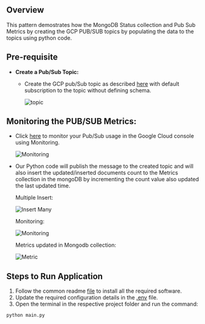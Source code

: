 ## Overview
   This pattern demostrates how the MongoDB Status collection and Pub Sub Metrics by creating the GCP PUB/SUB topics by populating the data to the topics using python code.

## Pre-requisite
- **Create a Pub/Sub Topic:**
  * Create the GCP pub/Sub topic as described [here](https://cloud.google.com/pubsub/docs/create-topic#create_a_topic_2) with default subscription to the topic without defining schema.

    ![topic](https://github.com/mongodb-partners/MongoDb-BigQuery-Workshops/assets/109083730/b0d28333-abc8-445f-ba23-7b39117221d4)

## Monitoring the PUB/SUB Metrics:

  * Click [here](https://cloud.google.com/pubsub/docs/monitoring) to monitor your Pub/Sub usage in the Google Cloud console using Monitoring.
 
    ![Monitoring](https://github.com/mongodb-partners/MongoDb-BigQuery-Workshops/assets/109083730/15bf461e-7ec7-4e48-a7e1-861191fb9882)

  * Our Python code will publish the message to the created topic and will also insert the updated/inserted documents count to the Metrics collection in the mongoDB by incrementing the count value also updated the last updated time.
 
    Multiple Insert:
    
    ![Insert Many](https://github.com/mongodb-partners/MongoDb-BigQuery-Workshops/assets/109083730/ebe64f1a-586e-408f-9c5c-6c3cadf230a5)

    Monitoring:
    
    ![Monitoring](https://github.com/mongodb-partners/MongoDb-BigQuery-Workshops/assets/109083730/15bf461e-7ec7-4e48-a7e1-861191fb9882)

    Metrics updated in Mongodb collection:

    ![Metric](https://github.com/mongodb-partners/MongoDb-BigQuery-Workshops/assets/109083730/6438e7f4-0d39-47da-8fac-5a34a8d99134)

## Steps to Run Application
1. Follow the common readme [file](https://github.com/mongodb-partners/MongoDb-BigQuery-Workshops/blob/dev_bq-workshop_demo/README.md) to install all the required software.
2. Update the required configuration details in the [.env](https://github.com/mongodb-partners/MongoDb-BigQuery-Workshops/blob/dev_bq-workshop_demo/PipelineObservability%20/.env) file.
3. Open the terminal in the respective project folder and run the command:
```bash
python main.py
```

    
  
  
    
